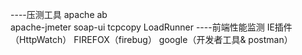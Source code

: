  ----压测工具
apache ab   
apache-jmeter
soap-ui
tcpcopy
LoadRunner
----前端性能监测
IE插件（HttpWatch）
FIREFOX（firebug）
google（开发者工具& postman）